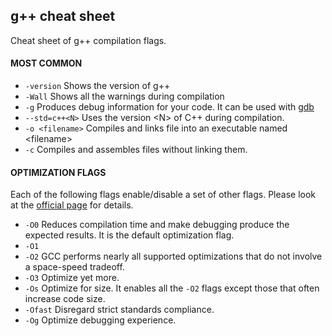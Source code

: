 ## g++ cheat sheet
Cheat sheet of g++ compilation flags.

#### MOST COMMON
* ```-version``` Shows the version of g++
* ```-Wall``` Shows all the warnings during compilation
* ```-g``` Produces debug information for your code. It can be used with [gdb](https://github.com/mircomannino/CheatSheets)
* ```--std=c++<N>``` Uses the version \<N\> of C++ during compilation.
* ```-o <filename>``` Compiles and links file into an executable named \<filename\>
* ```-c``` Compiles and assembles files without linking them. 

#### OPTIMIZATION FLAGS
Each of the following flags enable/disable a set of other flags. Please look at the [official page](https://gcc.gnu.org/onlinedocs/gcc/Optimize-Options.html) for details.
* ```-O0``` Reduces compilation time and make debugging produce the expected results. It is the default optimization flag.
* ```-O1```
* ```-O2``` GCC performs nearly all supported optimizations that do not involve a space-speed tradeoff.
* ```-O3``` Optimize yet more.
* ```-Os``` Optimize for size. It enables all the ```-O2``` flags except those that often increase code size.
* ```-Ofast``` Disregard strict standards compliance.
* ```-Og``` Optimize debugging experience.